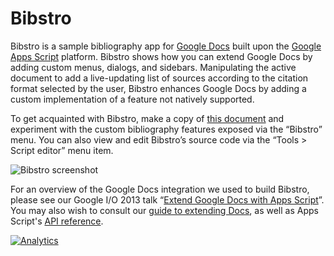 # Bibstro

Bibstro is a sample bibliography app for [Google Docs][docs] built upon the
[Google Apps Script][apps_script] platform. Bibstro shows how you can extend
Google Docs by adding custom menus, dialogs, and sidebars. Manipulating the
active document to add a live-updating list of sources according to the
citation format selected by the user, Bibstro enhances Google Docs by adding a
custom implementation of a feature not natively supported.

To get acquainted with Bibstro, make a copy of [this document][sample_doc] and
experiment with the custom bibliography features exposed via the “Bibstro”
menu. You can also view and edit Bibstro’s source code via the “Tools > Script
editor” menu item.

![Bibstro screenshot][screenshot]

For an overview of the Google Docs integration we used to build Bibstro, please
see our Google I/O 2013 talk “[Extend Google Docs with Apps Script][io_video]”.
You may also wish to consult our [guide to extending Docs][quickstart], as well
as Apps Script's [API reference][api_reference].

[api_reference]: https://developers.google.com/apps-script/reference/document/
[apps_script]: https://developers.google.com/apps-script/
[docs]: https://support.google.com/drive/answer/143206?ref_topic=21008&rd=1
[io_video]: https://www.youtube.com/watch?v=KIiCSdRCqXc
[quickstart]: https://developers.google.com/apps-script/guides/docs
[sample_doc]: https://docs.google.com/document/d/1H46MqH7MX2BDOj2l-sV0wQuYXoHrSEepoSgVvHtZfbM/view
[screenshot]: https://googledrive.com/host/0BwzA1Orbvy5WV0tUQl9WX0FhRTA/bibstro.png

[![Analytics](https://ga-beacon.appspot.com/UA-42085206-1/google-apps-script-samples/bibstro)](https://github.com/igrigorik/ga-beacon)
